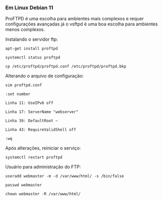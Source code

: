### Em Linux Debian 11

ProFTPD é uma escolha para ambientes mais complexos e requer configurações avançadas já o vsftpd é uma boa escolha para ambientes menos complexos.

Instalando o servidor ftp:

    apt-get install proftpd

    systemctl status proftpd

    cp /etc/proftpd/proftpd.conf /etc/proftpd/proftpd.bkp

Alterando o arquivo de configuração:

    vim proftpd.conf

    :set number

    Linha 11: UseIPv6 off

    Linha 17: ServerName "webserver"

    Linha 39: DefaultRoot ~

    Linha 43: RequireValidShell off

    :wq

Após alterações, reiniciar o serviço:

    systemctl restart proftpd

Usuário para administração do FTP:

    useradd webmaster -m -d /var/www/html/ -s /bin/false

    passwd webmaster

    chown webmaster -R /var/www/html/